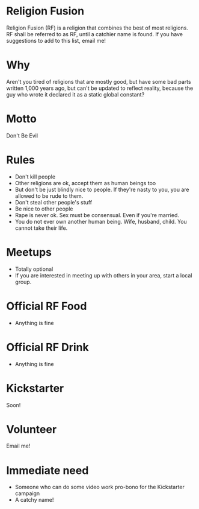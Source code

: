 # Religion Fusion
Religion Fusion (RF) is a religion that combines the best of most religions. RF shall be referred to as RF, until a catchier name is found. If you have suggestions to add to this list, email me!

# Why
Aren't you tired of religions that are mostly good, but have some bad parts written 1,000 years ago, but can't be updated to reflect reality, because the guy who wrote it declared it as a static global constant?

# Motto
Don't Be Evil

# Rules
* Don't kill people
* Other religions are ok, accept them as human beings too
* But don't be just blindly nice to people. If they're nasty to you, you are allowed to be rude to them.
* Don't steal other people's stuff
* Be nice to other people
* Rape is never ok. Sex must be consensual. Even if you're married.
* You do not ever own another human being. Wife, husband, child. You cannot take their life.

# Meetups
* Totally optional
* If you are interested in meeting up with others in your area, start a local group.

# Official RF Food
* Anything is fine

# Official RF Drink
* Anything is fine

# Kickstarter
Soon!

# Volunteer
Email me!

# Immediate need
* Someone who can do some video work pro-bono for the Kickstarter campaign
* A catchy name!
